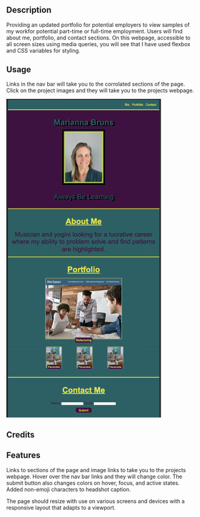 # <My Portfolio>

## Description

Providing an updated portfolio for potential employers to view samples of my workfor potential part-time or full-time employment.  Users will find about me, portfolio, and contact sections.  On this webpage, accessible to all screen sizes using media queries, you will see that I have used flexbox and CSS variables for styling.

## Usage

Links in the nav bar will take you to the corrolated sections of the page.  Click on the project images and they will take you to the projects webpage.


 ![alt text](./assets/images/My-Portfolio%20Screenshot.png)   

## Credits

## Features

Links to sections of the page and image links to take you to the projects webpage.  Hover over the nav bar links and they will change color.  The submit button also changes colors on hover, focus, and active states.  Added non-emoji characters to headshot caption.


The page should resize with use on various screens and devices with a responsive layout that adapts to a viewport.